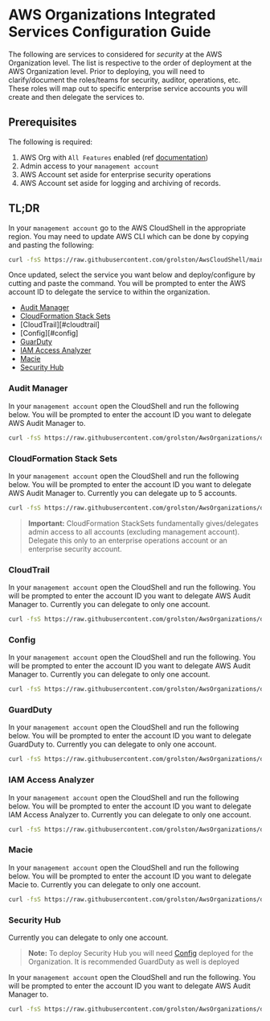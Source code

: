 # AWS Organizations Integrated Services Configuration Guide

The following are services to considered for *security* at the AWS Organization level. The list is respective to the order of deployment at the AWS Organization level. Prior to deploying, you will need to clarify/document the roles/teams for security, auditor, operations, etc. These roles will map out to specific enterprise service accounts you will create and then delegate the services to.

## Prerequisites

The following is required:
1. AWS Org with `All Features` enabled (ref [documentation](https://docs.aws.amazon.com/organizations/latest/userguide/orgs_manage_org_support-all-features.html))
2. Admin access to your `management account`
3. AWS Account set aside for enterprise security operations
4. AWS Account set aside for logging and archiving of records.

## TL;DR

In your `management account` go to the AWS CloudShell in the appropriate region. You may need to update AWS CLI which can be done by copying and pasting the following:

```sh
curl -fsS https://raw.githubusercontent.com/grolston/AwsCloudShell/main/update.sh | bash
```

Once updated, select the service you want below and deploy/configure by cutting and paste the command. You will be prompted to enter the AWS account ID to delegate the service to within the organization.

- [Audit Manager](#audit-manager)
- [CloudFormation Stack Sets](#cloudformation-stack-sets)
- [CloudTrail][#cloudtrail]
- [Config][#config]
- [GuarDuty](#guardduty)
- [IAM Access Analyzer](#iam-access-analyzer)
- [Macie](#macie)
- [Security Hub](#securityhub)

### Audit Manager

In your `management account` open the CloudShell and run the following below. You will be prompted to enter the account ID you want to delegate AWS Audit Manager to.

```sh
curl -fsS https://raw.githubusercontent.com/grolston/AwsOrganizations/dev/AuditManager/management-account.sh| bash
```

### CloudFormation Stack Sets

In your `management account` open the CloudShell and run the following below. You will be prompted to enter the account ID you want to delegate AWS Audit Manager to. Currently you can delegate up to 5 accounts.

```sh
curl -fsS https://raw.githubusercontent.com/grolston/AwsOrganizations/dev/CloudFormationStackSets/management-account.sh | bash
```

> **Important:** CloudFormation StackSets fundamentally gives/delegates admin access to all accounts (excluding management account). Delegate this only to an enterprise operations account or an enterprise security account.


### CloudTrail

In your `management account` open the CloudShell and run the following. You will be prompted to enter the account ID you want to delegate AWS Audit Manager to. Currently you can delegate to only one account.

```sh
curl -fsS https://raw.githubusercontent.com/grolston/AwsOrganizations/dev/CloudTrail/management-account.sh | bash
```

### Config

In your `management account` open the CloudShell and run the following. You will be prompted to enter the account ID you want to delegate AWS Audit Manager to. Currently you can delegate to only one account.

```sh
curl -fsS https://raw.githubusercontent.com/grolston/AwsOrganizations/dev/Config/management-account.sh | bash
```

### GuardDuty

In your `management account` open the CloudShell and run the following below. You will be prompted to enter the account ID you want to delegate GuardDuty to. Currently you can delegate to only one account.

```sh
curl -fsS https://raw.githubusercontent.com/grolston/AwsOrganizations/dev/GuardDuty/management-account.sh | bash
```

### IAM Access Analyzer

In your `management account` open the CloudShell and run the following below. You will be prompted to enter the account ID you want to delegate IAM Access Analyzer to. Currently you can delegate to only one account.

```sh
curl -fsS https://raw.githubusercontent.com/grolston/AwsOrganizations/dev/IAMAccessAnalyzer/management-account.sh | bash
```

### Macie

In your `management account` open the CloudShell and run the following below. You will be prompted to enter the account ID you want to delegate Macie to. Currently you can delegate to only one account.

```sh
curl -fsS https://raw.githubusercontent.com/grolston/AwsOrganizations/dev/Macie/management-account.sh| bash
```

### Security Hub

Currently you can delegate to only one account.

> **Note:** To deploy Security Hub you will need [Config](#config) deployed for the Organization. It is recommended GuardDuty as well is deployed

In your `management account` open the CloudShell and run the following. You will be prompted to enter the account ID you want to delegate AWS Audit Manager to.

```sh
curl -fsS https://raw.githubusercontent.com/grolston/AwsOrganizations/dev/GuardDuty/management-account.sh| bash
```